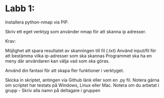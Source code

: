 # Labb 1:
Installera python-nmap via PIP.

Skriv ett eget verktyg som använder nmap för att skanna ip adresser.

Krav:

Möjlighet att spara resultatet av skanningen till fil (.txt)
Använd input/fil för att bestämma vilka ip-adresser som ska skannas
Programmet ska ha en meny där användaren kan välja vad som ska göras.

Använd din fantasi för att skapa fler funktioner i verktyget.

Skicka in skriptet, antingen via Github länk eller som en .py fil.
Notera gärna om scriptet har testats på Windows, Linux eller Mac.
Notera om du arbetat i grupp - Skriv alla namn på deltagare i gruppen
